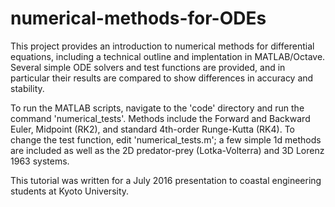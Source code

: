 # numerical-methods-for-ODEs
This project provides an introduction to numerical methods for differential equations, including a technical outline and implentation in MATLAB/Octave. Several simple ODE solvers and test functions are provided, and in particular their results are compared to show differences in accuracy and stability.

To run the MATLAB scripts, navigate to the 'code' directory and run the command 'numerical_tests'. Methods include the Forward and Backward Euler, Midpoint (RK2), and standard 4th-order Runge-Kutta (RK4). To change the test function, edit 'numerical_tests.m'; a few simple 1d methods are included as well as the 2D predator-prey (Lotka-Volterra) and 3D Lorenz 1963 systems.

This tutorial was written for a July 2016 presentation to coastal engineering students at Kyoto University.
